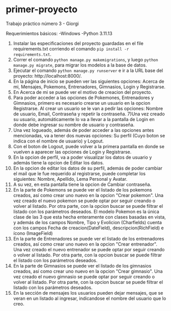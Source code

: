 # primer-proyecto

Trabajo práctico número 3 - Giorgi 

Requerimientos básicos:
-Windows
-Python 3.11.13

1) Instalar las especificaciones del proyecto guardadas en el file requirements.txt corriendo el comando `pip install -r requirements.txt`.
2) Correr el comando `python manage.py makemigrations`, y luego `python manage.py migrate`, para migrar los modelos a la base de datos.
3) Ejecutar el comando `python manage.py runserver` e ir a la URL base del proyecto: http://localhost:8000/.
4) En la página de inicio se pueden ver  las siguientes opciones: Acerca de mi, Mensajes, Pokemons, Entrenadores, Gimnasios, Login y Registrarse.
5) En Acerca de mi se puede ver el motivo de creacion del proyecto.
6) Para poder acceder a las opciones de Pokemones, Entrenadores y Gimnasios, primero es necesario crearse un usuario en la opcion Registrarse. Al crear un usuario se le van a pedir las opciones: Nombre de usuario, Email, Contraseña y repetir la contraseña.
7)Una vez creado su usuario, automáticamente lo va a llevar a la pantalla de Login en donde debe ingresar su nombre de usuario y contraseña.
8) Una vez logueado, además de poder acceder a las opciones antes mencionadas, va a tener dos nuevas opciones: Su perfil (Cuyo boton se indica con el nombre de usuario) y Logout.
9) Con el boton de Logout, puede volver a la primera pantalla en donde se vuelven a aparecer las opciones de Login y Registrarse.
10) En la opcion de perfil, va a poder visualizar los datos de usuario y además tiene la opcion de Editar los datos.
11) En la opcion de editar los datos de su perfil, además de poder cambiar el mail que le fue requerido al registrarse, puede completar los siguientes: Nombre, Apellido, Lema Personal y Avatar.
12) A su vez, en esta pantalla tiene la opcion de Cambiar contraseña.
13) En la parte de Pokemons se puede ver el listado de los pokemons creados, así como crear uno nuevo en la opcion "Crear pokemon". Una vez creado el nuevo pokemon se puede optar por seguir creando o volver al listado. Por otra parte, con la opcion buscar se puede filtrar el listado con los parámetros deseados. 
El modelo Pokemon es la única clase de las 3 que esta hecha enteramente con clases basadas en vista, y además de los campos Nombre, Tipo y Evolicion (Charfields) cuenta con los campos Fecha de creacion(DateField), descripcion(RichField) e ícono (ImageField)
14) En la parte de Entrenadores se puede ver el listado de los entrenadores creados, así como crear uno nuevo en la opcion "Crear entrenador". Una vez creado el nuevo entrenador se puede optar por seguir creando o volver al listado. Por otra parte, con la opcion buscar se puede filtrar el listado con los parámetros deseados.
15) En la parte de Gimnasios se puede ver el listado de los gimnasios creados, así como crear uno nuevo en la opcion "Crear gimnasio". Una vez creado el nuevo gimnasio se puede optar por seguir creando o volver al listado. Por otra parte, con la opcion buscar se puede filtrar el listado con los parámetros deseados.
16) En la sección de mensajes los usuarios pueden dejar mensajes, que se veran en un listado al ingresar, indicandose el nombre del usuario que lo creo.